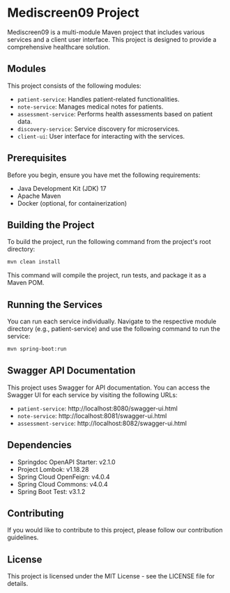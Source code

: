 # Mediscreen09 Project

Mediscreen09 is a multi-module Maven project that includes various services and a client user interface. This project is designed to provide a comprehensive healthcare solution.

## Modules

This project consists of the following modules:

- `patient-service`: Handles patient-related functionalities.
- `note-service`: Manages medical notes for patients.
- `assessment-service`: Performs health assessments based on patient data.
- `discovery-service`: Service discovery for microservices.
- `client-ui`: User interface for interacting with the services.

## Prerequisites

Before you begin, ensure you have met the following requirements:

- Java Development Kit (JDK) 17
- Apache Maven
- Docker (optional, for containerization)

## Building the Project

To build the project, run the following command from the project's root directory:

```bash
mvn clean install
```

This command will compile the project, run tests, and package it as a Maven POM.

## Running the Services
You can run each service individually. Navigate to the respective module directory (e.g., patient-service) and use the following command to run the service:

```bash
mvn spring-boot:run
```
## Swagger API Documentation
This project uses Swagger for API documentation. You can access the Swagger UI for each service by visiting the following URLs:

- `patient-service`: http://localhost:8080/swagger-ui.html
- `note-service`: http://localhost:8081/swagger-ui.html
- `assessment-service`: http://localhost:8082/swagger-ui.html

## Dependencies
- Springdoc OpenAPI Starter: v2.1.0
- Project Lombok: v1.18.28
- Spring Cloud OpenFeign: v4.0.4
- Spring Cloud Commons: v4.0.4
- Spring Boot Test: v3.1.2

## Contributing
If you would like to contribute to this project, please follow our contribution guidelines.

## License
This project is licensed under the MIT License - see the LICENSE file for details.


